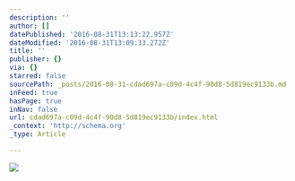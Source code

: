 ```yaml
---
description: ''
author: []
datePublished: '2016-08-31T13:13:22.957Z'
dateModified: '2016-08-31T13:09:33.272Z'
title: ''
publisher: {}
via: {}
starred: false
sourcePath: _posts/2016-08-31-cdad697a-c09d-4c4f-90d8-5d819ec9133b.md
inFeed: true
hasPage: true
inNav: false
url: cdad697a-c09d-4c4f-90d8-5d819ec9133b/index.html
_context: 'http://schema.org'
_type: Article

---
```

![](https://the-grid-user-content.s3-us-west-2.amazonaws.com/cdbb300d-ebd4-4492-94ee-462f7e3ba887.jpg)